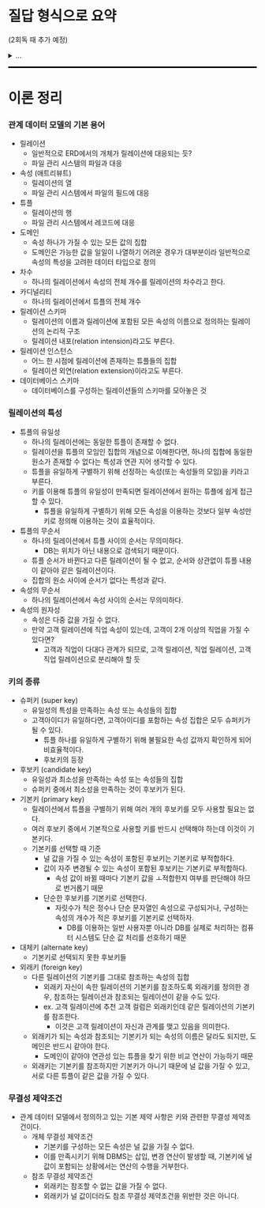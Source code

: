 # 질답 형식으로 요약
(2회독 때 추가 예정)
<details>
<summary>...</summary>

...
</details>

<hr style="height: 3px; background-color: black; border: none;">

# 이론 정리

### 관계 데이터 모델의 기본 용어
- 릴레이션
  - 일반적으로 ERD에서의 개체가 릴레이션에 대응되는 듯?
  - 파일 관리 시스템의 파일과 대응
- 속성 (애트리뷰트)
  - 릴레이션의 열
  - 파일 관리 시스템에서 파일의 필드에 대응
- 튜플
  - 릴레이션의 행
  - 파일 관리 시스템에서 레코드에 대응
- 도메인
  - 속성 하나가 가질 수 있는 모든 값의 집합
  - 도메인은 가능한 값을 일일이 나열하기 어려운 경우가 대부분이라 일반적으로 속성의 특성을 고려한 데이터 타입으로 정의
- 차수
  - 하나의 릴레이션에서 속성의 전체 개수를 릴레이션의 차수라고 한다.
- 카디널리티
  - 하나의 릴레이션에서 튜플의 전체 개수
- 릴레이션 스키마
  - 릴레이션의 이름과 릴레이션에 포함된 모든 속성의 이름으로 정의하는 릴레이션의 논리적 구조
  - 릴레이션 내포(relation intension)라고도 부른다.
- 릴레이션 인스턴스
  - 어느 한 시점에 릴레이션에 존재하는 튜플들의 집합
  - 릴레이션 외연(relation extension)이라고도 부른다.
- 데이터베이스 스키마
  - 데이터베이스를 구성하는 릴레이션들의 스키마를 모아놓은 것

### 릴레이션의 특성
- 튜플의 유일성
  - 하나의 릴레이션에는 동일한 튜플이 존재할 수 없다.
  - 릴레이션을 튜플의 모임인 집합의 개념으로 이해한다면, 하나의 집합에 동일한 원소가 존재할 수 없다는 특성과 연관 지어 생각할 수 있다.
  - 튜플을 유일하게 구별하기 위해 선정하는 속성(또는 속성들의 모임)을 키라고 부른다.
  - 키를 이용해 튜플의 유일성이 만족되면 릴레이션에서 원하는 튜플에 쉽게 접근할 수 있다.
    - 튜플을 유일하게 구별하기 위해 모든 속성을 이용하는 것보다 일부 속성만 키로 정의해 이용하는 것이 효율적이다.
- 튜플의 무순서
  - 하나의 릴레이션에서 튜플 사이의 순서는 무의미하다.
    - DB는 위치가 아닌 내용으로 검색되기 때문이다.
  - 튜플 순서가 바뀐다고 다른 릴레이션이 될 수 없고, 순서와 상관없이 튜플 내용이 같아야 같은 릴레이션이다.
  - 집합의 원소 사이에 순서가 없다는 특성과 같다.
- 속성의 무순서
  - 하나의 릴레이션에서 속성 사이의 순서는 무의미하다.
- 속성의 원자성
  - 속성은 다중 값을 가질 수 없다.
  - 만약 고객 릴레이션에 직업 속성이 있는데, 고객이 2개 이상의 직업을 가질 수 있다면?
    - 고객과 직업이 다대다 관계가 되므로, 고객 릴레이션, 직업 릴레이션, 고객직업 릴레이션으로 분리해야 할 듯

### 키의 종류
- 슈퍼키 (super key)
  - 유일성의 특성을 만족하는 속성 또는 속성들의 집합
  - 고객아이디가 유일하다면, 고객아이디를 포함하는 속성 집합은 모두 슈퍼키가 될 수 있다.
    - 튜플 하나를 유일하게 구별하기 위해 불필요한 속성 값까지 확인하게 되어 비효율적이다.
    - 후보키의 등장
- 후보키 (candidate key)
  - 유일성과 최소성을 만족하는 속성 또는 속성들의 집합
  - 슈퍼키 중에서 최소성을 만족하는 것이 후보키가 된다.
- 기본키 (primary key)
  - 릴레이션에서 튜플을 구별하기 위해 여러 개의 후보키를 모두 사용할 필요는 없다.
  - 여러 후보키 중에서 기본적으로 사용할 키를 반드시 선택해야 하는데 이것이 기본키다.
  - 기본키를 선택할 때 기준
    - 널 값을 가질 수 있는 속성이 포함된 후보키는 기본키로 부적합하다.
    - 값이 자주 변경될 수 있는 속성이 포함된 후보키는 기본키로 부적합하다.
      - 속성 값이 바뀔 때마다 기본키 값을 ㅗ적합한지 여부를 판단해야 하므로 번거롭기 때문
    - 단순한 후보키를 기본키로 선택한다.
      - 자릿수가 적은 정수나 단순 문자열인 속성으로 구성되거나, 구성하는 속성의 개수가 적은 후보키를 기본키로 선택하자.
        - DB를 이용하는 일반 사용자뿐 아니라 DB를 실제로 처리하는 컴퓨터 시스템도 단순 값 처리를 선호하기 때문
- 대체키 (alternate key)
  - 기본키로 선택되지 못한 후보키들
- 외래키 (foreign key)
  - 다른 릴레이션의 기본키를 그대로 참조하는 속성의 집합
    - 외래키 자신이 속한 릴레이션의 기본키를 참조하도록 외래키를 정의한 경우, 참조하는 릴레이션과 참조되는 릴레이션이 같을 수도 있다.
    - ex. 고객 릴레이션에 추천 고객 컬럼은 외래키인데 같은 릴레이션의 기본키를 참조한다.
      - 이것은 고객 릴레이션이 자신과 관계를 맺고 있음을 의미한다.
  - 외래키가 되는 속성과 참조되는 기본키가 되는 속성의 이름은 달라도 되지만, 도메인은 반드시 같아야 한다.
    - 도메인이 같아야 연관성 있는 튜플을 찾기 위한 비교 연산이 가능하기 때문
  - 외래키는 기본키를 참조하지만 기본키가 아니기 때문에 널 값을 가질 수 있고, 서로 다른 튜플이 같은 값을 가질 수 있다.

### 무결성 제약조건
- 관계 데이터 모델에서 정의하고 있는 기본 제약 사항은 키와 관련한 무결성 제약조건이다.
  - 개체 무결성 제약조건
    - 기본키를 구성하는 모든 속성은 널 값을 가질 수 없다.
    - 이를 만족시키기 위해 DBMS는 삽입, 변경 연산이 발생할 때, 기본키에 널 값이 포함되는 상황에서는 연산의 수행을 거부한다.
  - 참조 무결성 제약조건
    - 외래키는 참조할 수 없는 값을 가질 수 없다.
    - 외래키가 널 값이더라도 참조 무결성 제약조건을 위반한 것은 아니다.
